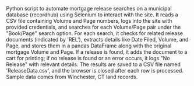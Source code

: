Python script to automate mortgage release searches on a municipal database (recordhub) using Selenium to interact with the site. It reads a CSV file containing Volume and Page numbers, logs into the site with provided credentials, and searches for each Volume/Page pair under the "Book/Page" search option. For each search, it checks for related release documents (indicated by 'REL'), extracts details like Date Filed, Volume, and Page, and stores them in a pandas DataFrame along with the original mortgage Volume and Page. If a release is found, it adds the document to a cart for printing; if no release is found or an error occurs, it logs "No Release" with relevant details. The results are saved to a CSV file named 'ReleaseData.csv', and the browser is closed after each row is processed. Sample data comes from Winchester, CT land records.
